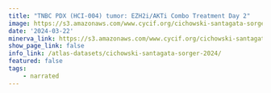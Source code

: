 ```yaml
---
title: "TNBC PDX (HCI-004) tumor: EZH2i/AKTi Combo Treatment Day 2"
image: https://s3.amazonaws.com/www.cycif.org/cichowski-santagata-sorger-2024/Combo-day-2/panCK_0000ff-Ki67_ff6f00-cPARP_ffffff-CK14_00ff00-CK8_ff0000.jpg
date: '2024-03-22'
minerva_link: https://s3.amazonaws.com/www.cycif.org/cichowski-santagata-sorger-2024/Combo-day-2/index.html
show_page_link: false
info_link: /atlas-datasets/cichowski-santagata-sorger-2024/
featured: false
tags:
    - narrated
---
```

